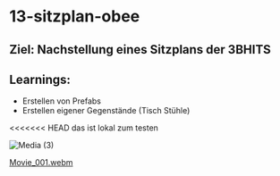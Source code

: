 # 13-sitzplan-obee

## Ziel: Nachstellung eines Sitzplans der 3BHITS


## Learnings:

* Erstellen von Prefabs
* Erstellen eigener Gegenstände (Tisch Stühle)

<<<<<<< HEAD
das ist lokal zum testen


![Media (3)](https://github.com/user-attachments/assets/3e15d85c-26b7-463c-82fe-bc32ee63ff87)




[Movie_001.webm](https://github.com/user-attachments/assets/d659637f-e5d4-4c99-8435-6735252f52d4)
